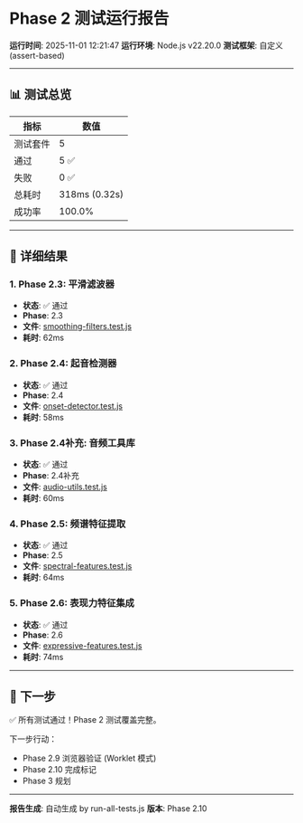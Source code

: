 # Phase 2 测试运行报告

**运行时间**: 2025-11-01 12:21:47
**运行环境**: Node.js v22.20.0
**测试框架**: 自定义 (assert-based)

---

## 📊 测试总览

| 指标 | 数值 |
|------|------|
| 测试套件 | 5 |
| 通过 | 5 ✅ |
| 失败 | 0 ✅ |
| 总耗时 | 318ms (0.32s) |
| 成功率 | 100.0% |

---

## 📝 详细结果

### 1. Phase 2.3: 平滑滤波器

- **状态**: ✅ 通过
- **Phase**: 2.3
- **文件**: [smoothing-filters.test.js](../../tests/smoothing-filters.test.js)
- **耗时**: 62ms

### 2. Phase 2.4: 起音检测器

- **状态**: ✅ 通过
- **Phase**: 2.4
- **文件**: [onset-detector.test.js](../../tests/onset-detector.test.js)
- **耗时**: 58ms

### 3. Phase 2.4补充: 音频工具库

- **状态**: ✅ 通过
- **Phase**: 2.4补充
- **文件**: [audio-utils.test.js](../../tests/audio-utils.test.js)
- **耗时**: 60ms

### 4. Phase 2.5: 频谱特征提取

- **状态**: ✅ 通过
- **Phase**: 2.5
- **文件**: [spectral-features.test.js](../../tests/spectral-features.test.js)
- **耗时**: 64ms

### 5. Phase 2.6: 表现力特征集成

- **状态**: ✅ 通过
- **Phase**: 2.6
- **文件**: [expressive-features.test.js](../../tests/expressive-features.test.js)
- **耗时**: 74ms

---

## 🎯 下一步

✅ 所有测试通过！Phase 2 测试覆盖完整。

下一步行动：
- Phase 2.9 浏览器验证 (Worklet 模式)
- Phase 2.10 完成标记
- Phase 3 规划

---

**报告生成**: 自动生成 by run-all-tests.js
**版本**: Phase 2.10
